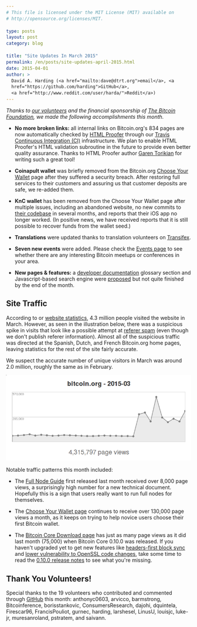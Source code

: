 ```yaml
---
# This file is licensed under the MIT License (MIT) available on
# http://opensource.org/licenses/MIT.

type: posts
layout: post
category: blog

title: "Site Updates In March 2015"
permalink: /en/posts/site-updates-april-2015.html
date: 2015-04-01
author: >
  David A. Harding (<a href="mailto:dave@dtrt.org">email</a>, <a
  href="https://github.com/harding">GitHub</a>,
  <a href="http://www.reddit.com/user/harda/">Reddit</a>)
---
```


*Thanks to [our
volunteers](https://github.com/bitcoin-dot-org/bitcoin.org/graphs/contributors?from=2015-03-01&to=2015-03-31&type=c)
and the financial sponsorship of [The Bitcoin
Foundation](https://bitcoinfoundation.org/), we made the following
accomplishments this month.*

* **No more broken links:** all internal links on Bitcoin.org's 834 pages
  are now automatically checked by [HTML Proofer][] through our [Travis
  Continuous Integration (CI)][] infrastructure. We plan to enable HTML
  Proofer's HTML validation subroutine in the future to provide even
  better quality assurance. Thanks to HTML Proofer author [Garen
  Torikian][] for writing such a great tool!

* **Coinapult wallet** was briefly removed from the Bitcoin.org [Choose Your
  Wallet][] page after they suffered a security breach. After restoring
  full services to their customers and assuring us that customer
  deposits are safe, we re-added them.

* **KnC wallet** has been removed from the Choose Your Wallet page after
  multiple issues, including an abandoned website, no new commits to
  [their codebase][] in several months, and reports that their iOS app
  no longer worked. (In positive news, we have received reports that it
  is still possible to recover funds from the wallet seed.)

* **Translations** were updated thanks to translation volunteers on
  [Transifex][].

* **Seven new events** were added. Please check the [Events page][] to see
  whether there are any interesting Bitcoin meetups or conferences in
  your area.

* **New pages & features:** a [developer documentation][] glossary
  section and Javascript-based search engine were [proposed][] but not
  quite finished by the end of the month.

## Site Traffic

According to or [website statistics][], 4.3 million people visited the
website in March.  However, as seen in the illustration below, there was
a suspicious spike in visits that look like a possible attempt at
[referer spam][] (even though we don't publish referer information).
Almost all of the suspicious traffic was directed at the Spanish, Dutch,
and French Bitcoin.org home pages, leaving statistics for the rest of
the site fairly accurate.

We suspect the accurate number of unique visitors in March was around
2.0 million, roughly the same as in February.

![March traffic statistics graph](/img/blog/free/stats-2015-03.png)

Notable traffic patterns this month included:

* The [Full Node Guide][] first released last month received over 8,000
  page views, a surprisingly high number for a new technical document.
  Hopefully this is a sign that users really want to run full nodes for
  themselves.

* The [Choose Your Wallet page][] continues to receive over 130,000 page
  views a month, as it keeps on trying to help novice users choose
  their first Bitcoin wallet.

* The [Bitcoin Core Download page][] has just as many page views as it
  did last month (75,000) when Bitcoin Core 0.10.0 was released.  If you
  haven't upgraded yet to get new features like [headers-first block
  sync][] and [lower vulnerability to OpenSSL code changes][], take some
  time to read the [0.10.0 release notes][] to see what you're missing.

## Thank You Volunteers!

Special thanks to the 19 volunteers who contributed and commented
through [GitHub][] this month: anthonyc0603, arvicco, barmstrong,
Bitcoinference, borisstankovic, ConsumersResearch, dajohi, dquintela,
Firescar96, FrancisPouliot, gurnec, harding, larshesel, LinusU, louisjc,
luke-jr, muresanroland, pstratem, and saivann.

[HTML proofer]: https://github.com/gjtorikian/html-proofer
[Travis continuous integration (CI)]: https://travis-ci.org/bitcoin-dot-org/bitcoin.org
[Garen Torikian]: https://github.com/gjtorikian
[Choose Your Wallet]: /en/choose-your-wallet
[Transifex]: https://www.transifex.com/projects/p/bitcoinorg/
[Events page]: /en/events
[developer documentation]: /en/developer-documentation
[proposed]: https://github.com/bitcoin-dot-org/bitcoin.org/pull/793
[GitHub]: https://github.com/bitcoin-dot-org/bitcoin.org#how-to-participate
[their codebase]: https://github.com/kncgroup/bitcoin-wallet
[full node guide]: /en/full-node
[CHoose your wallet page]: /en/choose-your-wallet
[Bitcoin core download page]: /en/download
[headers-first block sync]: /en/developer-guide#headers-first
[lower vulnerability to OpenSSL code changes]: https://github.com/bitcoin/bips/blob/master/bip-0066.mediawiki
[0.10.0 release notes]: /en/release/v0.10.0
[website statistics]: https://bitcoin.org/stats/2015-03.html
[referer spam]: https://en.wikipedia.org/wiki/Referer_spam
